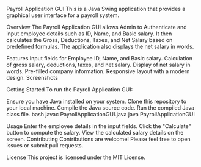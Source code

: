 Payroll Application GUI
This is a Java Swing application that provides a graphical user interface for a payroll system.

Overview
The Payroll Application GUI allows Admin to Authenticate and  input employee details such as ID, Name, and Basic salary. It then calculates the Gross, Deductions, Taxes, and Net Salary based on predefined formulas. The application also displays the net salary in words.

Features
Input fields for Employee ID, Name, and Basic salary.
Calculation of gross salary, deductions, taxes, and net salary.
Display of net salary in words.
Pre-filled company information.
Responsive layout with a modern design.
Screenshots


Getting Started
To run the Payroll Application GUI:

Ensure you have Java installed on your system.
Clone this repository to your local machine.
Compile the Java source code.
Run the compiled Java class file.
bash
javac PayrollApplicationGUI.java
java PayrollApplicationGUI

Usage
Enter the employee details in the input fields.
Click the "Calculate" button to compute the salary.
View the calculated salary details on the screen.
Contributing
Contributions are welcome! Please feel free to open issues or submit pull requests.

License
This project is licensed under the MIT License.

